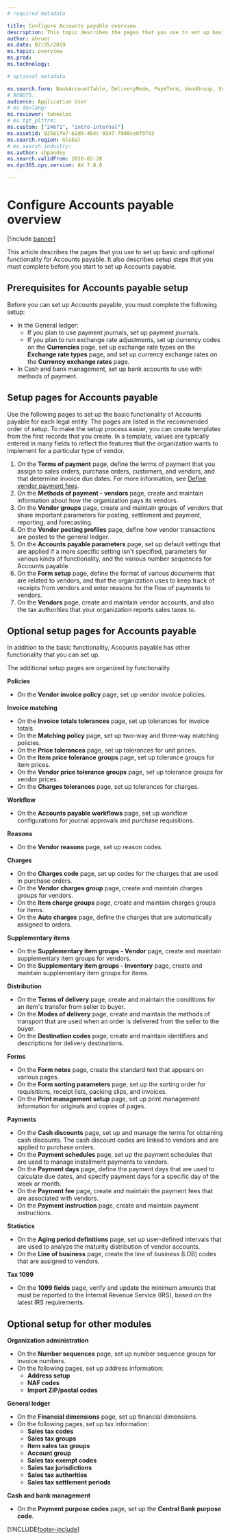 ```yaml
---
# required metadata

title: Configure Accounts payable overview
description: This topic describes the pages that you use to set up basic and optional functionality for Accounts payable. It also describes setup steps that you must complete before you start to set up Accounts payable.
author: abruer
ms.date: 07/25/2019
ms.topic: overview
ms.prod: 
ms.technology: 

# optional metadata

ms.search.form: BankAccountTable, DeliveryMode, PaymTerm, VendGroup, VendParameters, VendPaymMode, VendTable, DeliveryReason, DeliveryTerms, DestinationCode
# ROBOTS: 
audience: Application User
# ms.devlang: 
ms.reviewer: twheeloc
# ms.tgt_pltfrm: 
ms.custom: ["24671", "intro-internal"]
ms.assetid: 82561fe7-b2d6-464c-9347-79d0ce0f9743
ms.search.region: Global
# ms.search.industry: 
ms.author: shpandey
ms.search.validFrom: 2016-02-28
ms.dyn365.ops.version: AX 7.0.0

---
```


# Configure Accounts payable overview

[!include [banner](../includes/banner.md)]

This article describes the pages that you use to set up basic and optional functionality for Accounts payable. It also describes setup steps that you must complete before you start to set up Accounts payable.

## Prerequisites for Accounts payable setup

Before you can set up Accounts payable, you must complete the following setup:

-   In the General ledger:
    -   If you plan to use payment journals, set up payment journals.
    -   If you plan to run exchange rate adjustments, set up currency codes on the **Currencies** page, set up exchange rate types on the **Exchange rate types** page, and set up currency exchange rates on the **Currency exchange rates** page.
-   In Cash and bank management, set up bank accounts to use with methods of payment.

## Setup pages for Accounts payable

Use the following pages to set up the basic functionality of Accounts payable for each legal entity. The pages are listed in the recommended order of setup. To make the setup process easier, you can create templates from the first records that you create. In a template, values are typically entered in many fields to reflect the features that the organization wants to implement for a particular type of vendor.
1.  On the **Terms of payment** page, define the terms of payment that you assign to sales orders, purchase orders, customers, and vendors, and that determine invoice due dates. For more information, see [Define vendor payment fees](tasks/define-vendor-payment-fees.md).
2.  On the **Methods of payment - vendors** page, create and maintain information about how the organization pays its vendors.
3.  On the **Vendor groups** page, create and maintain groups of vendors that share important parameters for posting, settlement and payment, reporting, and forecasting.
4.  On the **Vendor posting profiles** page, define how vendor transactions are posted to the general ledger.
5.  On the **Accounts payable parameters** page, set up default settings that are applied if a more specific setting isn't specified, parameters for various kinds of functionality, and the various number sequences for Accounts payable.
6.  On the **Form setup** page, define the format of various documents that are related to vendors, and that the organization uses to keep track of receipts from vendors and enter reasons for the flow of payments to vendors.
7.  On the **Vendors** page, create and maintain vendor accounts, and also the tax authorities that your organization reports sales taxes to.

## Optional setup pages for Accounts payable
In addition to the basic functionality, Accounts payable has other functionality that you can set up.

The additional setup pages are organized by functionality.

**Policies**
-   On the **Vendor invoice policy** page, set up vendor invoice policies.

**Invoice matching**

-   On the **Invoice totals tolerances** page, set up tolerances for invoice totals.
-   On the **Matching policy** page, set up two-way and three-way matching policies.
-   On the **Price tolerances** page, set up tolerances for unit prices.
-   On the **Item price tolerance groups** page, set up tolerance groups for item prices.
-   On the **Vendor price tolerance groups** page, set up  tolerance groups for vendor prices.
-   On the **Charges tolerances** page, set up tolerances for charges.

**Workflow**

-   On the **Accounts payable workflows** page, set up workflow configurations for journal approvals and purchase requisitions.

**Reasons**

-   On the **Vendor reasons** page, set up reason codes.

**Charges**

-   On the **Charges code** page, set up codes for the charges that are used in purchase orders.
-   On the **Vendor charges group** page, create and maintain charges groups for vendors.
-   On the **Item charge groups** page, create and maintain charges groups for items.
-   On the **Auto charges** page, define the charges that are automatically assigned to orders.

**Supplementary items**

-   On the **Supplementary item groups - Vendor** page, create and maintain supplementary item groups for vendors.
-   On the **Supplementary item groups - Inventory** page, create and maintain supplementary item groups for items.

**Distribution**

-   On the **Terms of delivery** page, create and maintain the conditions for an item's transfer from seller to buyer.
-   On the **Modes of delivery** page, create and maintain the methods of transport that are used when an order is delivered from the seller to the buyer.
-   On the **Destination codes** page, create and maintain identifiers and descriptions for delivery destinations.

**Forms**

-   On the **Form notes** page, create the standard text that appears on various pages.
-   On the **Form sorting parameters** page, set up the sorting order for requisitions, receipt lists, packing slips, and invoices.
-   On the **Print management setup** page, set up print management information for originals and copies of pages.

**Payments**

-   On the **Cash discounts** page, set up and manage the terms for obtaining cash discounts. The cash discount codes are linked to vendors and are applied to purchase orders.
-   On the **Payment schedules** page, set up the payment schedules that are used to manage installment payments to vendors.
-   On the **Payment days** page, define the payment days that are used to calculate due dates, and specify payment days for a specific day of the week or month.
-   On the **Payment fee** page, create and maintain the payment fees that are associated with vendors.
-   On the **Payment instruction** page, create and maintain payment instructions.

**Statistics**

-   On the **Aging period definitions** page, set up user-defined intervals that are used to analyze the maturity distribution of vendor accounts.
-   On the **Line of business** page, create the line of business (LOB) codes that are assigned to vendors.

**Tax 1099**

-   On the **1099 fields** page, verify and update the minimum amounts that must be reported to the Internal Revenue Service (IRS), based on the latest IRS requirements.

## **Optional setup for other modules**
**Organization administration**

-   On the **Number sequences** page, set up number sequence groups for invoice numbers.
-   On the following pages, set up address information:
    -   **Address setup**
    -   **NAF codes**
    -   **Import ZIP/postal codes**

**General ledger**

-   On the **Financial dimensions** page, set up financial dimensions.
-   On the following pages, set up tax information:
    -   **Sales tax codes**
    -   **Sales tax groups**
    -   **Item sales tax groups**
    -   **Account group**
    -   **Sales tax exempt codes**
    -   **Sales tax jurisdictions**
    -   **Sales tax authorities**
    -   **Sales tax settlement periods**

**Cash and bank management**

-   On the **Payment purpose codes** page, set up the **Central Bank purpose code**.



[!INCLUDE[footer-include](../../includes/footer-banner.md)]
